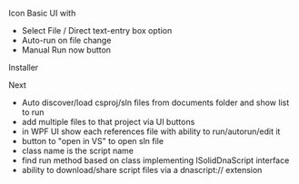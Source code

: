 Icon
Basic UI with 
 - Select File / Direct text-entry box option
 - Auto-run on file change
 - Manual Run now button

Installer

Next
 - Auto discover/load csproj/sln files from documents folder and show list to run
 - add multiple files to that project via UI buttons
 - in WPF UI show each references file with ability to run/autorun/edit it
 - button to "open in VS" to open sln file
 - class name is the script name
 - find run method based on class implementing ISolidDnaScript interface
 - ability to download/share script files via a dnascript:// extension